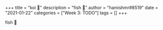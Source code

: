 +++
title = "koi 🙂"
description = "fish 🙂"
author = "hamishmr#8519"
date = "2021-01-22"
categories = ["Week 3: TODO"]
tags = []
+++

fish 🙂
